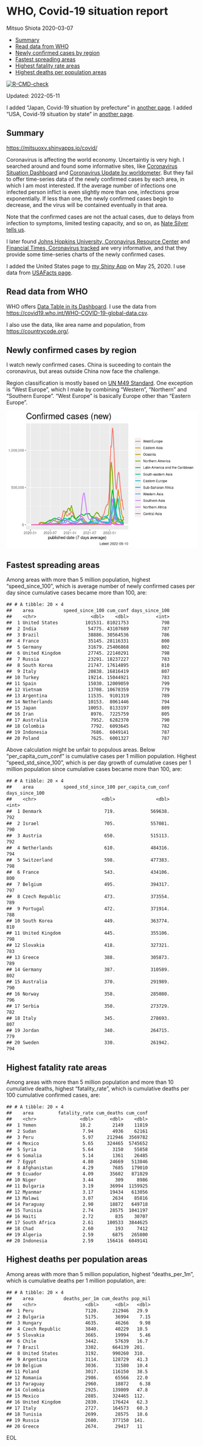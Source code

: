 WHO, Covid-19 situation report
================
Mitsuo Shiota
2020-03-07

-   [Summary](#summary)
-   [Read data from WHO](#read-data-from-who)
-   [Newly confirmed cases by region](#newly-confirmed-cases-by-region)
-   [Fastest spreading areas](#fastest-spreading-areas)
-   [Highest fatality rate areas](#highest-fatality-rate-areas)
-   [Highest deaths per population
    areas](#highest-deaths-per-population-areas)

<!-- badges: start -->

[![R-CMD-check](https://github.com/mitsuoxv/covid/workflows/R-CMD-check/badge.svg)](https://github.com/mitsuoxv/covid/actions)
<!-- badges: end -->

Updated: 2022-05-11

I added “Japan, Covid-19 situation by prefecture” in [another
page](Japan.md). I added “USA, Covid-19 situation by state” in [another
page](USA.md).

## Summary

<https://mitsuoxv.shinyapps.io/covid/>

Coronavirus is affecting the world economy. Uncertaintiy is very high. I
searched around and found some informative sites, like [Coronavirus
Situation
Dashboard](https://who.maps.arcgis.com/apps/opsdashboard/index.html#/c88e37cfc43b4ed3baf977d77e4a0667)
and [Coronavirus Update by
worldometer](https://www.worldometers.info/coronavirus/). But they fail
to offer time-series data of the newly confirmed cases by each area, in
which I am most interested. If the average number of infections one
infected person inflict is even slightly more than one, infections grow
exponentially. If less than one, the newly confirmed cases begin to
decrease, and the virus will be contained eventually in that area.

Note that the confirmed cases are not the actual cases, due to delays
from infection to symptoms, limited testing capacity, and so on, as
[Nate Silver tells
us](https://fivethirtyeight.com/features/coronavirus-case-counts-are-meaningless/).

I later found [Johns Hopkins University, Coronavirus Resource
Center](https://coronavirus.jhu.edu/) and [Financial Times, Coronavirus
tracked](https://www.ft.com/content/a26fbf7e-48f8-11ea-aeb3-955839e06441)
are very informative, and that they provide some time-series charts of
the newly confirmed cases.

I added the United States page to [my Shiny
App](https://mitsuoxv.shinyapps.io/covid/) on May 25, 2020. I use data
from [USAFacts
page](https://usafacts.org/visualizations/coronavirus-covid-19-spread-map/).

## Read data from WHO

WHO offers [Data Table in its Dashboard](https://covid19.who.int/table).
I use the data from
<https://covid19.who.int/WHO-COVID-19-global-data.csv>.

I also use the data, like area name and population, from
<https://countrycode.org/>.

## Newly confirmed cases by region

I watch newly confirmed cases. China is suceeding to contain the
coronavirus, but areas outside China now face the challenge.

Region classification is mostly based on [UN M49
Standard](https://unstats.un.org/unsd/methodology/m49/). One exception
is “West Europe”, which I make by combining “Western”, “Northern” and
“Southern Europe”. “West Europe” is basically Europe other than “Eastern
Europe”.

![](README_files/figure-gfm/chart-1.png)<!-- -->

## Fastest spreading areas

Among areas with more than 5 million population, highest
“speed_since_100”, which is average number of newly confirmed cases per
day since cumulative cases became more than 100, are:

    ## # A tibble: 20 × 4
    ##    area           speed_since_100 cum_conf days_since_100
    ##    <chr>                    <dbl>    <dbl>          <int>
    ##  1 United States          101531. 81021753            798
    ##  2 India                   54775. 43107689            787
    ##  3 Brazil                  38886. 30564536            786
    ##  4 France                  35145. 28116331            800
    ##  5 Germany                 31679. 25406868            802
    ##  6 United Kingdom          27745. 22140291            798
    ##  7 Russia                  23291. 18237227            783
    ##  8 South Korea             21747. 17614895            810
    ##  9 Italy                   20838. 16816419            807
    ## 10 Turkey                  19214. 15044921            783
    ## 11 Spain                   15030. 12009059            799
    ## 12 Vietnam                 13708. 10678359            779
    ## 13 Argentina               11535.  9101319            789
    ## 14 Netherlands             10153.  8061446            794
    ## 15 Japan                   10053.  8133197            809
    ## 16 Iran                     8976.  7225759            805
    ## 17 Australia                7952.  6282370            790
    ## 18 Colombia                 7792.  6093645            782
    ## 19 Indonesia                7686.  6049141            787
    ## 20 Poland                   7625.  6001327            787

Above calculation might be unfair to populous areas. Below
“per_capita_cum_conf” is cumulative cases per 1 million population.
Highest “speed_std_since_100”, which is per day growth of cumulative
cases per 1 million population since cumulative cases became more than
100, are:

    ## # A tibble: 20 × 4
    ##    area           speed_std_since_100 per_capita_cum_conf days_since_100
    ##    <chr>                        <dbl>               <dbl>          <int>
    ##  1 Denmark                       719.             569638.            792
    ##  2 Israel                        705.             557081.            790
    ##  3 Austria                       650.             515113.            792
    ##  4 Netherlands                   610.             484316.            794
    ##  5 Switzerland                   598.             477383.            798
    ##  6 France                        543.             434106.            800
    ##  7 Belgium                       495.             394317.            797
    ##  8 Czech Republic                473.             373554.            789
    ##  9 Portugal                      472.             371914.            788
    ## 10 South Korea                   449.             363774.            810
    ## 11 United Kingdom                445.             355106.            798
    ## 12 Slovakia                      418.             327321.            783
    ## 13 Greece                        388.             305873.            789
    ## 14 Germany                       387.             310589.            802
    ## 15 Australia                     370.             291989.            790
    ## 16 Norway                        358.             285080.            796
    ## 17 Serbia                        350.             273729.            782
    ## 18 Italy                         345.             278693.            807
    ## 19 Jordan                        340.             264715.            779
    ## 20 Sweden                        330.             261942.            794

## Highest fatality rate areas

Among areas with more than 5 million population and more than 10
cumulative deaths, highest “fatality_rate”, which is cumulative deaths
per 100 cumulative confirmed cases, are:

    ## # A tibble: 20 × 4
    ##    area         fatality_rate cum_deaths cum_conf
    ##    <chr>                <dbl>      <dbl>    <dbl>
    ##  1 Yemen                18.2        2149    11819
    ##  2 Sudan                 7.94       4936    62161
    ##  3 Peru                  5.97     212946  3569782
    ##  4 Mexico                5.65     324465  5745652
    ##  5 Syria                 5.64       3150    55858
    ##  6 Somalia               5.14       1361    26485
    ##  7 Egypt                 4.80      24669   513846
    ##  8 Afghanistan           4.29       7685   179010
    ##  9 Ecuador               4.09      35602   871029
    ## 10 Niger                 3.44        309     8986
    ## 11 Bulgaria              3.19      36994  1159925
    ## 12 Myanmar               3.17      19434   613056
    ## 13 Malawi                3.07       2634    85816
    ## 14 Paraguay              2.90      18872   649718
    ## 15 Tunisia               2.74      28575  1041197
    ## 16 Haiti                 2.72        835    30707
    ## 17 South Africa          2.61     100533  3844625
    ## 18 Chad                  2.60        193     7412
    ## 19 Algeria               2.59       6875   265800
    ## 20 Indonesia             2.59     156416  6049141

## Highest deaths per population areas

Among areas with more than 5 million population, highest
“deaths_per_1m”, which is cumulative deaths per 1 million population,
are:

    ## # A tibble: 20 × 4
    ##    area           deaths_per_1m cum_deaths pop_mil
    ##    <chr>                  <dbl>      <dbl>   <dbl>
    ##  1 Peru                   7120.     212946   29.9 
    ##  2 Bulgaria               5175.      36994    7.15
    ##  3 Hungary                4635.      46266    9.98
    ##  4 Czech Republic         3840.      40229   10.5 
    ##  5 Slovakia               3665.      19994    5.46
    ##  6 Chile                  3442.      57639   16.7 
    ##  7 Brazil                 3302.     664139  201.  
    ##  8 United States          3192.     990260  310.  
    ##  9 Argentina              3114.     128729   41.3 
    ## 10 Belgium                3036.      31580   10.4 
    ## 11 Poland                 3017.     116150   38.5 
    ## 12 Romania                2986.      65566   22.0 
    ## 13 Paraguay               2960.      18872    6.38
    ## 14 Colombia               2925.     139809   47.8 
    ## 15 Mexico                 2885.     324465  112.  
    ## 16 United Kingdom         2830.     176424   62.3 
    ## 17 Italy                  2727.     164573   60.3 
    ## 18 Tunisia                2699.      28575   10.6 
    ## 19 Russia                 2680.     377150  141.  
    ## 20 Greece                 2674.      29417   11

EOL

